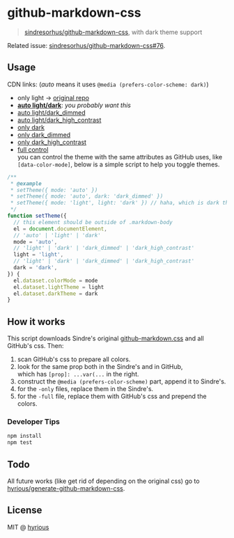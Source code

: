# github-markdown-css

> [sindresorhus/github-markdown-css][1], with dark theme support

Related issue: [sindresorhus/github-markdown-css#76](https://github.com/sindresorhus/github-markdown-css/issues/76).

## Usage

CDN links: (_auto_ means it uses `@media (prefers-color-scheme: dark)`)

- only light &rarr; [original repo][1]
- [**auto light/dark**][2]: _you probably want this_
- [auto light/dark_dimmed][3]
- [auto light/dark_high_contrast][4]
- [only dark][5]
- [only dark_dimmed][6]
- [only dark_high_contrast][7]
- [full control][8]\
  you can control the theme with the same attributes as GitHub uses, like `[data-color-mode]`,
  below is a simple script to help you toggle themes.

```js
/**
 * @example
 * setTheme({ mode: 'auto' })
 * setTheme({ mode: 'auto', dark: 'dark_dimmed' })
 * setTheme({ mode: 'light', light: 'dark' }) // haha, which is dark theme!
 */
function setTheme({
  // this element should be outside of .markdown-body
  el = document.documentElement,
  // 'auto' | 'light' | 'dark'
  mode = 'auto',
  // 'light' | 'dark' | 'dark_dimmed' | 'dark_high_contrast'
  light = 'light',
  // 'light' | 'dark' | 'dark_dimmed' | 'dark_high_contrast'
  dark = 'dark',
}) {
  el.dataset.colorMode = mode
  el.dataset.lightTheme = light
  el.dataset.darkTheme = dark
}
```

## How it works

This script downloads Sindre's original [github-markdown.css](https://cdn.jsdelivr.net/npm/github-markdown-css@4.0.0/github-markdown.css) and all GitHub's css. Then:

1. scan GitHub's css to prepare all colors.
2. look for the same prop both in the Sindre's and in GitHub,\
   which has `[prop]: ...var(...` in the right.
3. construct the `@media (prefers-color-scheme)` part, append it to Sindre's.
4. for the `-only` files, replace them in the Sindre's.
5. for the `-full` file, replace them with GitHub's css and prepend the colors.

### Developer Tips

```bash
npm install
npm test
```

## Todo

All future works (like get rid of depending on the original css) go to\
[hyrious/generate-github-markdown-css](https://github.com/hyrious/generate-github-markdown-css).

## License

MIT @ [hyrious](https://github.com/hyrious)

[1]: https://github.com/sindresorhus/github-markdown-css
[2]: https://cdn.jsdelivr.net/gh/hyrious/github-markdown-css@main/github-markdown.css
[3]: https://cdn.jsdelivr.net/gh/hyrious/github-markdown-css@main/github-markdown--dimmed.css
[4]: https://cdn.jsdelivr.net/gh/hyrious/github-markdown-css@main/github-markdown--high_contrast.css
[5]: https://cdn.jsdelivr.net/gh/hyrious/github-markdown-css@main/github-markdown--dark-only.css
[6]: https://cdn.jsdelivr.net/gh/hyrious/github-markdown-css@main/github-markdown--dimmed-only.css
[7]: https://cdn.jsdelivr.net/gh/hyrious/github-markdown-css@main/github-markdown--high_contrast-only.css
[8]: https://cdn.jsdelivr.net/gh/hyrious/github-markdown-css@main/github-markdown--full.css
